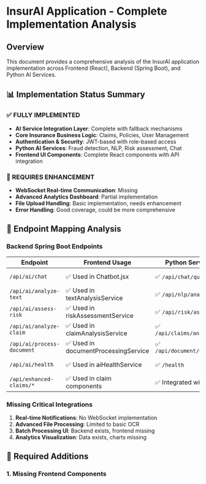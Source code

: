 # InsurAI Application - Complete Implementation Analysis

## Overview
This document provides a comprehensive analysis of the InsurAI application implementation across Frontend (React), Backend (Spring Boot), and Python AI Services.

## 📊 Implementation Status Summary

### ✅ FULLY IMPLEMENTED
- **AI Service Integration Layer**: Complete with fallback mechanisms
- **Core Insurance Business Logic**: Claims, Policies, User Management
- **Authentication & Security**: JWT-based with role-based access
- **Python AI Services**: Fraud detection, NLP, Risk assessment, Chat
- **Frontend UI Components**: Complete React components with API integration

### 🔄 REQUIRES ENHANCEMENT
- **WebSocket Real-time Communication**: Missing
- **Advanced Analytics Dashboard**: Partial implementation
- **File Upload Handling**: Basic implementation, needs enhancement
- **Error Handling**: Good coverage, could be more comprehensive

## 🎯 Endpoint Mapping Analysis

### Backend Spring Boot Endpoints
| Endpoint | Frontend Usage | Python Service | Status |
|----------|---------------|----------------|---------|
| `/api/ai/chat` | ✅ Used in Chatbot.jsx | ✅ `/api/chat/query` | ✅ Complete |
| `/api/ai/analyze-text` | ✅ Used in textAnalysisService | ✅ `/api/nlp/analyze` | ✅ Complete |
| `/api/ai/assess-risk` | ✅ Used in riskAssessmentService | ✅ `/api/risk/assess` | ✅ Complete |
| `/api/ai/analyze-claim` | ✅ Used in claimAnalysisService | ✅ `/api/claims/analyze` | ✅ Complete |
| `/api/ai/process-document` | ✅ Used in documentProcessingService | ✅ `/api/document/extract` | ✅ Complete |
| `/api/ai/health` | ✅ Used in aiHealthService | ✅ `/health` | ✅ Complete |
| `/api/enhanced-claims/*` | ✅ Used in claim components | ✅ Integrated with AI | ✅ Complete |

### Missing Critical Integrations
1. **Real-time Notifications**: No WebSocket implementation
2. **Advanced File Processing**: Limited to basic OCR
3. **Batch Processing UI**: Backend exists, frontend missing
4. **Analytics Visualization**: Data exists, charts missing

## 🔧 Required Additions

### 1. Missing Frontend Components
